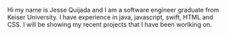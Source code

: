 Hi my name is Jesse Quijada and I am a software engineer graduate from Keiser University. I have experience in java, javascript, swift, HTML and CSS. I will be showing my recent projects that I have been worlking on.
